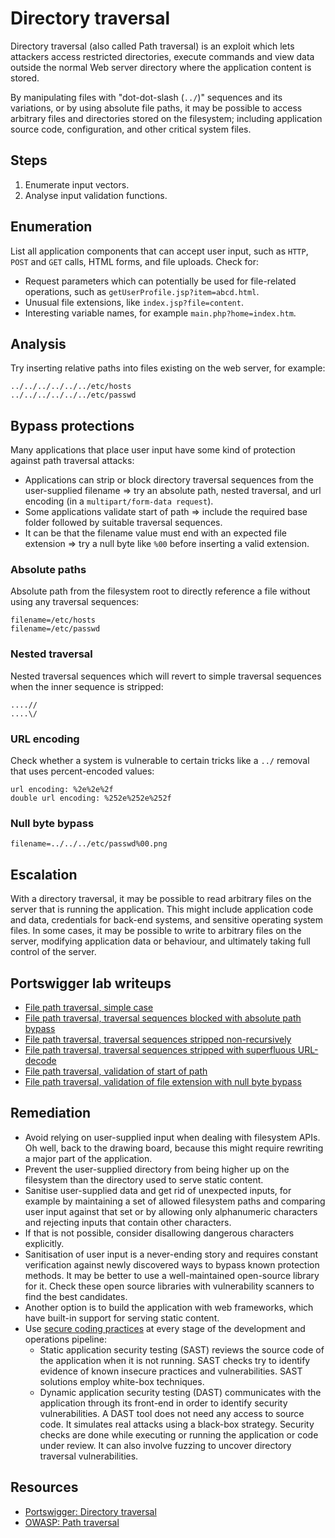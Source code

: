 # Directory traversal

Directory traversal (also called Path traversal) is an exploit which lets attackers access restricted directories, execute commands and view data outside the normal Web server directory where the application content is stored.

By manipulating files with "dot-dot-slash (`../`)" sequences and its variations, or by using absolute file paths, it may be possible to access arbitrary files and directories stored on the filesystem; including application source code, configuration, and other critical system files.

## Steps

1. Enumerate input vectors.
2. Analyse input validation functions.

## Enumeration

List all application components that can accept user input, such as `HTTP`, `POST` and `GET` calls, HTML forms, and file uploads. Check for:

* Request parameters which can potentially be used for file-related operations, such as `getUserProfile.jsp?item=abcd.html`.
* Unusual file extensions, like `index.jsp?file=content`.
* Interesting variable names, for example `main.php?home=index.htm`.

## Analysis

Try inserting relative paths into files existing on the web server, for example:

    ../../../../../../etc/hosts
    ../../../../../../etc/passwd

## Bypass protections

Many applications that place user input have some kind of protection against path traversal attacks:

* Applications can strip or block directory traversal sequences from the user-supplied filename => try an absolute path, nested traversal, and url encoding (in a `multipart/form-data request`).
* Some applications validate start of path => include the required base folder followed by suitable traversal sequences.
* It can be that the filename value must end with an expected file extension => try a null byte like `%00` before inserting a valid extension.

### Absolute paths

Absolute path from the filesystem root to directly reference a file without using any traversal sequences:

    filename=/etc/hosts
    filename=/etc/passwd

### Nested traversal

Nested traversal sequences which will revert to simple traversal sequences when the inner sequence is stripped:

    ....//
    ....\/

### URL encoding

Check whether a system is vulnerable to certain tricks like a `../` removal that uses percent-encoded values:

    url encoding: %2e%2e%2f
    double url encoding: %252e%252e%252f 

### Null byte bypass

    filename=../../../etc/passwd%00.png

## Escalation

With a directory traversal, it may be possible to read arbitrary files on the server that is running the application. This might include application code and data, credentials for back-end systems, and sensitive operating system files. In some cases, it may be possible to write to arbitrary files on the server, modifying application data or behaviour, and ultimately taking full control of the server. 

## Portswigger lab writeups

* [File path traversal, simple case](../traversal/1.md)
* [File path traversal, traversal sequences blocked with absolute path bypass](../traversal/2.md)
* [File path traversal, traversal sequences stripped non-recursively](../traversal/3.md)
* [File path traversal, traversal sequences stripped with superfluous URL-decode](../traversal/4.md)
* [File path traversal, validation of start of path](../traversal/5.md)
* [File path traversal, validation of file extension with null byte bypass](../traversal/6.md)

## Remediation

* Avoid relying on user-supplied input when dealing with filesystem APIs. Oh well, back to the drawing board, because this might require rewriting a major part of the application.
* Prevent the user-supplied directory from being higher up on the filesystem than the directory used to serve static content.
* Sanitise user-supplied data and get rid of unexpected inputs, for example by maintaining a set of allowed filesystem paths and comparing user input against that set or by allowing only alphanumeric characters and rejecting inputs that contain other characters.
* If that is not possible, consider disallowing dangerous characters explicitly.
* Sanitisation of user input is a never-ending story and requires constant verification against newly discovered ways to bypass known protection methods. It may be better to use a well-maintained open-source library for it. Check these open source libraries with vulnerability scanners to find the best candidates.
* Another option is to build the application with web frameworks, which have built-in support for serving static content.
* Use [secure coding practices](https://devsecops.tymyrddin.dev/docs/ssdlc/coding) at every stage of the development and operations pipeline:
  * Static application security testing (SAST) reviews the source code of the application when it is not running. SAST checks try to identify evidence of known insecure practices and vulnerabilities. SAST solutions employ white-box techniques.
  * Dynamic application security testing (DAST) communicates with the application through its front-end in order to identify security vulnerabilities. A DAST tool does not need any access to source code. It simulates real attacks using a black-box strategy. Security checks are done while executing or running the application or code under review. It can also involve fuzzing to uncover directory traversal vulnerabilities.

## Resources

* [Portswigger: Directory traversal](https://portswigger.net/web-security/file-path-traversal)
* [OWASP: Path traversal](https://owasp.org/www-community/attacks/Path_Traversal)
